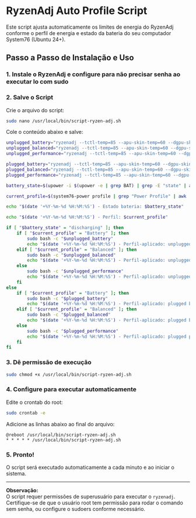 # RyzenAdj Auto Profile Script

Este script ajusta automaticamente os limites de energia do RyzenAdj conforme o perfil de energia e estado da bateria do seu computador System76 (Ubuntu 24+).

## Passo a Passo de Instalação e Uso

### 1. Instale o RyzenAdj e configure para não precisar senha ao executar lo com sudo

### 2. Salve o Script

Crie o arquivo do script:

```bash
sudo nano /usr/local/bin/script-ryzen-adj.sh
```

Cole o conteúdo abaixo e salve:

```bash
unplugged_battery="ryzenadj --tctl-temp=85 --apu-skin-temp=60 --dgpu-skin-temp=60 --fast-limit=15000 --apu-slow-limit=5000 --slow-limit=5000 --power-saving"
unplugged_balanced="ryzenadj --tctl-temp=85 --apu-skin-temp=60 --dgpu-skin-temp=60 --fast-limit=25000 --apu-slow-limit=15000 --slow-limit=15000 --power-saving"
unplugged_performance="ryzenadj --tctl-temp=85 --apu-skin-temp=60 --dgpu-skin-temp=60 --fast-limit=35000 --apu-slow-limit=25000 --slow-limit=25000 --power-saving"

plugged_battery="ryzenadj --tctl-temp=85 --apu-skin-temp=60 --dgpu-skin-temp=60 --fast-limit=25000 --apu-slow-limit=15000 --slow-limit=15000 --power-saving"
plugged_balanced="ryzenadj --tctl-temp=85 --apu-skin-temp=60 --dgpu-skin-temp=60 --fast-limit=55000 --apu-slow-limit=45000 --slow-limit=45000 --max-performance"
plugged_performance="ryzenadj --tctl-temp=85 --apu-skin-temp=60 --dgpu-skin-temp=60 --fast-limit=75000 --apu-slow-limit=65000 --slow-limit=65000 --max-performance"

battery_state=$(upower -i $(upower -e | grep BAT) | grep -E "state" | awk '{print $2}')

current_profile=$(system76-power profile | grep "Power Profile" | awk '{print $3}')

echo "$(date '+%Y-%m-%d %H:%M:%S') - Estado bateria: $battery_state"

echo "$(date '+%Y-%m-%d %H:%M:%S') - Perfil: $current_profile"

if [ "$battery_state" = "discharging" ]; then
    if [ "$current_profile" = "Battery" ]; then
        sudo bash -c "$unplugged_battery"
        echo "$(date '+%Y-%m-%d %H:%M:%S') - Perfil-aplicado: unplugged battery"
    elif [ "$current_profile" = "Balanced" ]; then
        sudo bash -c "$unplugged_balanced"
        echo "$(date '+%Y-%m-%d %H:%M:%S') - Perfil-aplicado: unplugged balanced"
    else
        sudo bash -c "$unplugged_performance"
        echo "$(date '+%Y-%m-%d %H:%M:%S') - Perfil-aplicado: unplugged performance"
    fi
else
    if [ "$current_profile" = "Battery" ]; then
        sudo bash -c "$plugged_battery"
        echo "$(date '+%Y-%m-%d %H:%M:%S') - Perfil-aplicado: plugged battery"
    elif [ "$current_profile" = "Balanced" ]; then
        sudo bash -c "$plugged_balanced"
        echo "$(date '+%Y-%m-%d %H:%M:%S') - Perfil-aplicado: plugged balanced"
    else
        sudo bash -c "$plugged_performance"
        echo "$(date '+%Y-%m-%d %H:%M:%S') - Perfil-aplicado: plugged performance"
    fi
fi
```

### 3. Dê permissão de execução

```bash
sudo chmod +x /usr/local/bin/script-ryzen-adj.sh
```

### 4. Configure para executar automaticamente

Edite o crontab do root:

```bash
sudo crontab -e
```

Adicione as linhas abaixo ao final do arquivo:

```
@reboot /usr/local/bin/script-ryzen-adj.sh
* * * * * /usr/local/bin/script-ryzen-adj.sh
```

### 5. Pronto!

O script será executado automaticamente a cada minuto e ao iniciar o sistema.

---

**Observação:**  
O script requer permissões de superusuário para executar o `ryzenadj`.  
Certifique-se de que o usuário root tem permissão para rodar o comando sem senha, ou configure o sudoers conforme necessário.
